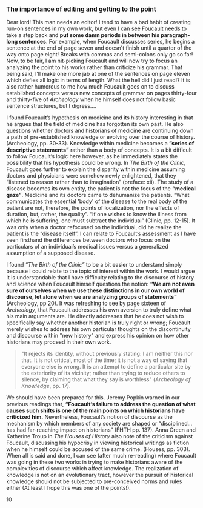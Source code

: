 ### The importance of editing and getting to the point

Dear lord! This man needs an editor! I tend to have a bad habit of creating run-on sentences in my own work, but even I can see Foucault needs to take a step back and **put some damn periods in between his paragraph-long sentences**. For example, when Foucault discusses series, he begins a sentence at the end of page seven and doesn't finish until a quarter of the way onto page eight! Breaks with commas and semi-colons only go so far! Now, to be fair, I am nit-picking Foucault and will now try to focus an analyzing the point to his works rather than criticize his grammar. That being said, I’ll make one more jab at one of the sentences on page eleven which defies all logic in terms of length. What the hell did I just read!? It is also rather humorous to me how much Foucault goes on to discuss established concepts versus new concepts of grammar on pages thirty-four and thirty-five of *Archeology* when he himself does not follow basic sentence structures, but I digress….

I found Foucault’s hypothesis on medicine and its history interesting in that he argues that the field of medicine has forgotten its own past. He also questions whether doctors and historians of medicine are continuing down a path of pre-established knowledge or evolving over the course of history. (Archeology, pp. 30-33). Knowledge within medicine becomes a **”series of descriptive statements”** rather than a body of concepts. It is a bit difficult to follow Foucault’s logic here however, as he immediately states the possibility that his hypothesis could be wrong. In *The Birth of the Clinic*, Foucault goes further to explain the disparity within medicine assuming doctors and physicians were somehow newly enlightened, that they “listened to reason rather than to imagination” (preface: xii). The study of a disease becomes its own entity, the patient is not the focus of the **“medical gaze”**. Medicine and its doctors came to dehumanize the patients. “What communicates the essential 'body' of the disease to the real body of the patient are not, therefore, the points of localization, nor the effects of duration, but, rather, the quality”. “If one wishes to know the illness from which he is suffering, one must subtract the individual” (Clinic, pp. 12-15). It was only when a doctor refocused on the individual, did he realize the patient is the “disease itself”. I can relate to Foucault’s assessment as I have seen firsthand the differences between doctors who focus on the particulars of an individual’s medical issues versus a generalized assumption of a supposed disease. 

I found *“The Birth of the Clinic”* to be a bit easier to understand simply because I could relate to the topic of interest within the work. I would argue It is understandable that I have difficulty relating to the discourse of history and science when Foucault himself questions the notion: **“We are not even sure of ourselves when we use these distinctions in our own world of discourse, let alone when we are analyzing groups of statements”** (Archeology, pp 20). It was refreshing to see by page sixteen of *Archeology*, that Foucault addresses his own aversion to truly define what his main arguments are. He directly addresses that he does not wish to specifically say whether another historian is truly right or wrong; Foucault merely wishes to address his own particular thoughts on the discontinuity and discourse within "new history" and express his opinion on how other historians may proceed in their own work.
> "It rejects its identity, without previously stating: I am neither this nor that. It is not critical, most of the time; it is not a way of saying that everyone else is wrong. It is an attempt to define a particular site by the exteriority of its vicinity; rather than trying to reduce others to silence, by claiming that what they say is worthless" (*Archeology of Knowledge*, pp. 17).

We should have been prepared for this. Jeremy Popkin warned in our previous readings that, **“Foucault’s failure to address the question of what causes such shifts is one of the main points on which historians have criticized him.** Nevertheless, Foucault’s notion of discourse as the mechanism by which members of any society are shaped or “disciplined… has had far-reaching impact on historians” (FHTH pp. 137). Anna Green and Katherine Troup in *The Houses of History* also note of the criticism against Foucault, discussing his hypocrisy in viewing historical writings as fiction when he himself could be accused of the same crime. (Houses, pp. 303). When all is said and done, I can see (after much re-reading) where Foucault was going in these two works in trying to make historians aware of the complexities of discourse which affect knowledge. The realization of knowledge is not on an evolutionary tract, however the pursuit of historical knowledge should not be subjected to pre-conceived norms and rules either (At least I hope this was one of the points!).

10
